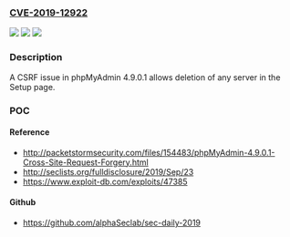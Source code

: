 ### [CVE-2019-12922](https://cve.mitre.org/cgi-bin/cvename.cgi?name=CVE-2019-12922)
![](https://img.shields.io/static/v1?label=Product&message=n%2Fa&color=blue)
![](https://img.shields.io/static/v1?label=Version&message=n%2Fa&color=blue)
![](https://img.shields.io/static/v1?label=Vulnerability&message=n%2Fa&color=brighgreen)

### Description

A CSRF issue in phpMyAdmin 4.9.0.1 allows deletion of any server in the Setup page.

### POC

#### Reference
- http://packetstormsecurity.com/files/154483/phpMyAdmin-4.9.0.1-Cross-Site-Request-Forgery.html
- http://seclists.org/fulldisclosure/2019/Sep/23
- https://www.exploit-db.com/exploits/47385

#### Github
- https://github.com/alphaSeclab/sec-daily-2019

